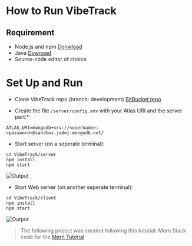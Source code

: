 # How to Run VibeTrack
## Requirement
* Node.js and npm [Donwload](https://docs.npmjs.com/downloading-and-installing-node-js-and-npm)
* Java [Downoad](https://www.oracle.com/java/technologies/downloads/)
* Source-code editor of choice 

# Set Up and Run
* Clone VibeTrack repo (branch: development) [BitBucket repo](https://bitbucket.org/cs3398f23romulans/vibetrack/src/development/)

* Create the file `/server/config.env` with your Atlas URI and the server port:*
```
ATLAS_URI=mongodb+srv://<username>:<password>@sandbox.jadwj.mongodb.net/
```

* Start server (on a seperate terminal):
```
cd VibeTrack/server
npm install
npm start
```
![Output](https://i.imgur.com/zhlm4wW.png)

* Start Web server (on another seperate terminal):
```
cd VibeTrack/client
npm install
npm start
```
![Output](https://i.imgur.com/Uznj5Rz.png)

> The following project was created following this tutorial: Mern Stack code for the [Mern Tutorial](https://www.mongodb.com/languages/mern-stack-tutorial)

